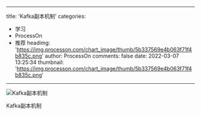 
---
title: 'Kafka副本机制'
categories: 
 - 学习
 - ProcessOn
 - 推荐
headimg: 'https://img.processon.com/chart_image/thumb/5b337569e4b063f71f4b835c.png'
author: ProcessOn
comments: false
date: 2022-03-07 13:25:34
thumbnail: 'https://img.processon.com/chart_image/thumb/5b337569e4b063f71f4b835c.png'
---

<div>   
<img class="thumb" alt="Kafka副本机制" src="https://img.processon.com/chart_image/thumb/5b337569e4b063f71f4b835c.png" referrerpolicy="no-referrer">
<p>Kafka副本机制</p>  
</div>
            